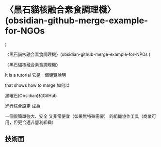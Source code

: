 # 〈黑石貓核融合素食調理機〉(obsidian-github-merge-example-for-NGOs 
)

〈黑石貓核融合素食調理機〉(obsidian-github-merge-example-for-NPOs
)

〈黑石貓核融合素食調理機〉

It is a tutorial 
它是一個導覽說明

that shows how to marge 
如何以

黑曜石(Obsidian)和GitHub

進行綜合設定
成為

一個很簡單強大、安全
又非常便宜（如果無特殊需要）
的組織協作工具（商業可用，但更合適非營利組織）

## 技術面




